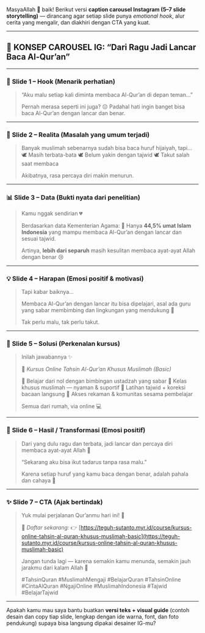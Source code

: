 MasyaAllah 🌸 baik! Berikut versi **caption carousel Instagram (5–7 slide storytelling)** — dirancang agar setiap slide punya *emotional hook*, alur cerita yang mengalir, dan diakhiri dengan CTA yang kuat.

---

## 🌿 **KONSEP CAROUSEL IG: “Dari Ragu Jadi Lancar Baca Al-Qur’an”**

---

### 🩷 **Slide 1 – Hook (Menarik perhatian)**

> “Aku malu setiap kali diminta membaca Al-Qur’an di depan teman…”
>
> Pernah merasa seperti ini juga? 😔
> Padahal hati ingin banget bisa baca Al-Qur’an dengan lancar dan benar.

---

### 🌸 **Slide 2 – Realita (Masalah yang umum terjadi)**

> Banyak muslimah sebenarnya sudah bisa baca huruf hijaiyah,
> tapi…
> 🕊 Masih terbata-bata
> 🕊 Belum yakin dengan tajwid
> 🕊 Takut salah saat membaca
>
> Akibatnya, rasa percaya diri makin menurun.

---

### 📊 **Slide 3 – Data (Bukti nyata dari penelitian)**

> Kamu nggak sendirian 💔
>
> Berdasarkan data Kementerian Agama:
> 📖 Hanya **44,5% umat Islam Indonesia** yang mampu membaca Al-Qur’an dengan lancar dan sesuai tajwid.
>
> Artinya, **lebih dari separuh** masih kesulitan membaca ayat-ayat Allah dengan benar 😢

---

### 💡 **Slide 4 – Harapan (Emosi positif & motivasi)**

> Tapi kabar baiknya...
>
> Membaca Al-Qur’an dengan lancar itu bisa dipelajari,
> asal ada guru yang sabar membimbing
> dan lingkungan yang mendukung 🌷
>
> Tak perlu malu, tak perlu takut.

---

### 🌷 **Slide 5 – Solusi (Perkenalan kursus)**

> Inilah jawabannya ✨
>
> 💫 *Kursus Online Tahsin Al-Qur’an Khusus Muslimah (Basic)*
>
> 📌 Belajar dari nol dengan bimbingan ustadzah yang sabar
> 📌 Kelas khusus muslimah — nyaman & suportif
> 📌 Latihan tajwid + koreksi bacaan langsung
> 📌 Akses rekaman & komunitas sesama pembelajar
>
> Semua dari rumah, via online 💻

---

### 🌿 **Slide 6 – Hasil / Transformasi (Emosi positif)**

> Dari yang dulu ragu dan terbata,
> jadi lancar dan percaya diri membaca ayat-ayat Allah 🌸
>
> “Sekarang aku bisa ikut tadarus tanpa rasa malu.”
>
> Karena setiap huruf yang kamu baca dengan benar,
> adalah pahala dan cahaya 💖

---

### ✨ **Slide 7 – CTA (Ajak bertindak)**

> Yuk mulai perjalanan Qur’anmu hari ini! 🌙
>
> 📖 *Daftar sekarang:*
> 👉 [https://teguh-sutanto.myr.id/course/kursus-online-tahsin-al-quran-khusus-muslimah-basic](https://teguh-sutanto.myr.id/course/kursus-online-tahsin-al-quran-khusus-muslimah-basic)
>
> Jangan tunda lagi —
> karena semakin kamu menunda,
> semakin jauh jarakmu dari kalam Allah 💞
>
> #TahsinQuran #MuslimahMengaji #BelajarQuran #TahsinOnline #CintaAlQuran #NgajiOnline #MuslimahIndonesia #Tajwid #BelajarTajwid

---

Apakah kamu mau saya bantu buatkan **versi teks + visual guide** (contoh desain dan copy tiap slide, lengkap dengan ide warna, font, dan foto pendukung) supaya bisa langsung dipakai desainer IG-mu?
